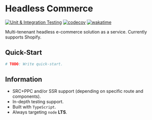 # Headless Commerce

[![Unit & Integration Testing](https://github.com/filiphsps/commerce/actions/workflows/ci.yml/badge.svg)](https://github.com/filiphsps/commerce/actions/workflows/ci.yml)
[![codecov](https://codecov.io/gh/filiphsps/commerce/graph/badge.svg?token=L6I8T166LD)](https://codecov.io/gh/filiphsps/commerce)
[![wakatime](https://wakatime.com/badge/github/filiphsps/commerce.svg)](https://wakatime.com/badge/github/filiphsps/commerce)

Multi-tenenant headless e-commerce solution as a service. Currently supports Shopify.

## Quick-Start

```bash
# TODO: Write quick-start.
```

## Information

-   SRC+PPC and/or SSR support (depending on specific route and components).
-   In-depth testing support.
-   Built with `TypeScript`.
-   Always targeting `node` **LTS**.

